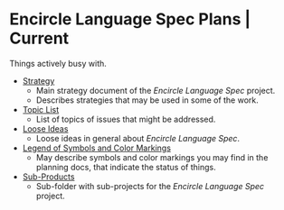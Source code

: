 Encircle Language Spec Plans | Current
======================================

Things actively busy with.

- [Strategy](1.%20Strategy.md)
    - Main strategy document of the *Encircle Language Spec* project.
    - Describes strategies that may be used in some of the work.
- [Topic List](2.%20Topic%20List.md)
    - List of topics of issues that might be addressed.
- [Loose Ideas](3.%20Loose%20Ideas.md)
    - Loose ideas in general about *Encircle Language Spec*.
- [Legend of Symbols and Color Markings](4.%20Legend%20of%20Symbols%20and%20Color%20Markings.md)
    - May describe symbols and color markings you may find in the planning docs, that indicate the status of things.
- [Sub-Products](Sub-Projects)
    - Sub-folder with sub-projects for the *Encircle Language Spec* project.